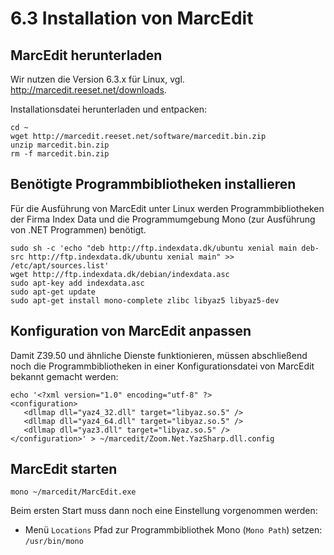 # 6.3 Installation von MarcEdit

## MarcEdit herunterladen

Wir nutzen die Version 6.3.x für Linux, vgl. <http://marcedit.reeset.net/downloads>.

Installationsdatei herunterladen und entpacken:

```
cd ~
wget http://marcedit.reeset.net/software/marcedit.bin.zip
unzip marcedit.bin.zip
rm -f marcedit.bin.zip
```

## Benötigte Programmbibliotheken installieren

Für die Ausführung von MarcEdit unter Linux werden Programmbibliotheken der Firma Index Data und die Programmumgebung Mono (zur Ausführung von .NET Programmen) benötigt.

```
sudo sh -c 'echo "deb http://ftp.indexdata.dk/ubuntu xenial main deb-src http://ftp.indexdata.dk/ubuntu xenial main" >> /etc/apt/sources.list'
wget http://ftp.indexdata.dk/debian/indexdata.asc
sudo apt-key add indexdata.asc
sudo apt-get update
sudo apt-get install mono-complete zlibc libyaz5 libyaz5-dev
```

## Konfiguration von MarcEdit anpassen

Damit Z39.50 und ähnliche Dienste funktionieren, müssen abschließend noch die Programmbibliotheken in einer Konfigurationsdatei von MarcEdit bekannt gemacht werden:

```
echo '<?xml version="1.0" encoding="utf-8" ?>
<configuration>
   <dllmap dll="yaz4_32.dll" target="libyaz.so.5" />
   <dllmap dll="yaz4_64.dll" target="libyaz.so.5" />
   <dllmap dll="yaz3.dll" target="libyaz.so.5" />
</configuration>' > ~/marcedit/Zoom.Net.YazSharp.dll.config
```

## MarcEdit starten

```
mono ~/marcedit/MarcEdit.exe
```

Beim ersten Start muss dann noch eine Einstellung vorgenommen werden:

* Menü `Locations` Pfad zur Programmbibliothek Mono \(`Mono Path`\) setzen: `/usr/bin/mono`
